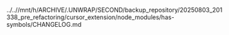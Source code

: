 ../..//mnt/h/ARCHIVE/.UNWRAP/SECOND/backup_repository/20250803_201338_pre_refactoring/cursor_extension/node_modules/has-symbols/CHANGELOG.md